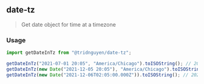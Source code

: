 ## date-tz

> Get date object for time at a timezone

### Usage

```js
import getDateInTz from "@tridnguyen/date-tz";

getDateInTz("2021-07-01 20:05", "America/Chicago").toISOString(); // 2021-07-02T01:05:00.000Z
getDateInTz(new Date("2021-12-05 20:05"), "America/Chicago").toISOString(); // 2021-12-06T02:05:00.000Z
getDateInTz(new Date("2021-12-06T02:05:00.000Z")).toISOString(); // 2021-12-06T02:05:00.000Z
```
